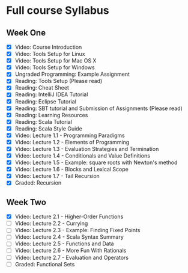 # Full course Syllabus

## Week One
- [x] Video: Course Introduction
- [x] Video: Tools Setup for Linux
- [x] Video: Tools Setup for Mac OS X
- [x] Video: Tools Setup for Windows
- [x] Ungraded Programming: Example Assignment
- [x] Reading: Tools Setup (Please read)
- [x] Reading: Cheat Sheet
- [x] Reading: IntelliJ IDEA Tutorial
- [x] Reading: Eclipse Tutorial
- [x] Reading: SBT tutorial and Submission of Assignments (Please read)
- [x] Reading: Learning Resources
- [x] Reading: Scala Tutorial
- [x] Reading: Scala Style Guide
- [x] Video: Lecture 1.1 - Programming Paradigms
- [x] Video: Lecture 1.2 - Elements of Programming
- [x] Video: Lecture 1.3 - Evaluation Strategies and Termination
- [x] Video: Lecture 1.4 - Conditionals and Value Definitions
- [x] Video: Lecture 1.5 - Example: square roots with Newton's method
- [x] Video: Lecture 1.6 - Blocks and Lexical Scope
- [x] Video: Lecture 1.7 - Tail Recursion
- [x] Graded: Recursion

## Week Two
- [x] Video: Lecture 2.1 - Higher-Order Functions
- [ ] Video: Lecture 2.2 - Currying
- [ ] Video: Lecture 2.3 - Example: Finding Fixed Points
- [ ] Video: Lecture 2.4 - Scala Syntax Summary
- [ ] Video: Lecture 2.5 - Functions and Data
- [ ] Video: Lecture 2.6 - More Fun With Rationals
- [ ] Video: Lecture 2.7 - Evaluation and Operators
- [ ] Graded: Functional Sets